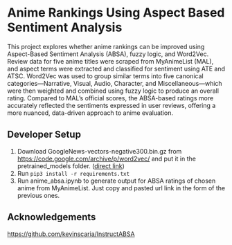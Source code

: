 # Anime Rankings Using Aspect Based Sentiment Analysis

This project explores whether anime rankings can be improved using Aspect-Based Sentiment Analysis (ABSA), fuzzy logic, and Word2Vec. Review data for five anime titles were scraped from MyAnimeList (MAL), and aspect terms were extracted and classified for sentiment using ATE and ATSC. Word2Vec was used to group similar terms into five canonical categories—Narrative, Visual, Audio, Character, and Miscellaneous—which were then weighted and combined using fuzzy logic to produce an overall rating. Compared to MAL’s official scores, the ABSA-based ratings more accurately reflected the sentiments expressed in user reviews, offering a more nuanced, data-driven approach to anime evaluation.

## Developer Setup 
1. Download GoogleNews-vectors-negative300.bin.gz from https://code.google.com/archive/p/word2vec/ and put it in the pretrained_models folder. ([direct link](https://drive.google.com/file/d/0B7XkCwpI5KDYNlNUTTlSS21pQmM/edit?resourcekey=0-wjGZdNAUop6WykTtMip30g))
2. Run ```pip3 install -r requirements.txt```
3. Run anime_absa.ipynb to generate output for ABSA ratings of chosen anime from MyAnimeList. Just copy and pasted url link in  the form of the previous ones. 

## Acknowledgements
https://github.com/kevinscaria/InstructABSA